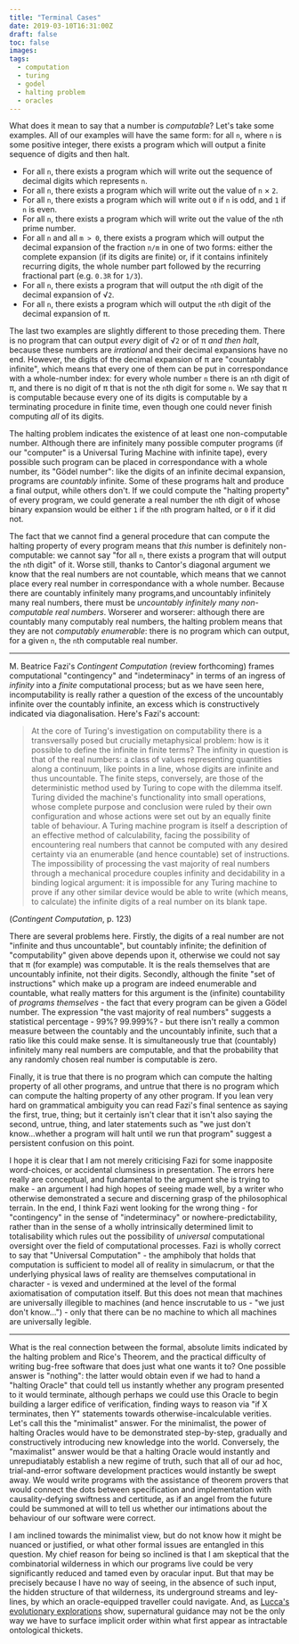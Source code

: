 ```yaml
---
title: "Terminal Cases"
date: 2019-03-10T16:31:00Z
draft: false
toc: false
images:
tags:
  - computation
  - turing
  - godel
  - halting problem
  - oracles
---
```

What does it mean to say that a number is _computable_? Let's take some examples. All of our examples will have the same form: for all `n`, where `n` is some positive integer, there exists a program which will output a finite sequence of digits and then halt.

* For all `n`, there exists a program which will write out the sequence of decimal digits which represents `n`.
* For all `n`, there exists a program which will write out the value of `n` &times; `2`.
* For all `n`, there exists a program which will write out `0` if `n` is odd, and `1` if `n` is even.
* For all `n`, there exists a program which will write out the value of the `n`th prime number.
* For all `n` and all `m > 0`, there exists a program which will output the decimal expansion of the fraction `n/m` in one of two forms: either the complete expansion (if its digits are finite) or, if it contains infinitely recurring digits, the whole number part followed by the recurring fractional part (e.g. `0.3R` for `1/3`).
* For all `n`, there exists a program that will output the `n`th digit of the decimal expansion of &radic;`2`.
* For all `n`, there exists a program which will output the `n`th digit of the decimal expansion of &pi;.

The last two examples are slightly different to those preceding them. There is no program that can output _every_ digit of &radic;`2` or of &pi; _and then halt_, because these numbers are _irrational_ and their decimal expansions have no end. However, the digits of the decimal expansion of &pi; are "countably infinite", which means that every one of them can be put in correspondance with a whole-number index: for every whole number `n` there is an `n`th digit of &pi;, and there is no digit of &pi; that is not the `n`th digit for some `n`. We say that &pi; is computable because every one of its digits is computable by a terminating procedure in finite time, even though one could never finish computing _all_ of its digits.

The halting problem indicates the existence of at least one non-computable number. Although there are infinitely many possible computer programs (if our "computer" is a Universal Turing Machine with infinite tape), every possible such program can be placed in correspondance with a whole number, its "G&ouml;del number": like the digits of an infinite decimal expansion, programs are _countably_ infinite. Some of these programs halt and produce a final output, while others don't. If we could compute the "halting property" of every program, we could generate a real number the `n`th digit of whose binary expansion would be either `1` if the `n`th program halted, or `0` if it did not.

The fact that we cannot find a general procedure that can compute the halting property of every program means that _this_ number is definitely non-computable: we cannot say "for all `n`, there exists a program that will output the `n`th digit" of it. Worse still, thanks to Cantor's diagonal argument we know that the real numbers are not countable, which means that we cannot place every real number in correspondance with a whole number. Because there are countably infinitely many programs,and uncountably infinitely many real numbers, there must be _uncountably infinitely many non-computable real numbers_. Worserer and worserer: although there are countably many computably real numbers, the halting problem means that they are not _computably enumerable_: there is no program which can output, for a given `n`, the `n`th computable real number.

---

M. Beatrice Fazi's _Contingent Computation_ (review forthcoming) frames computational "contingency" and "indeterminacy" in terms of an ingress of _infinity_ into a _finite_ computational process; but as we have seen here, incomputability is really rather a question of the excess of the uncountably infinite over the countably infinite, an excess which is constructively indicated via diagonalisation. Here's Fazi's account:

> At the core of Turing's investigation on computability there is a transversally posed but crucially metaphysical problem: how is it possible to define the infinite in finite terms? The infinity in question is that of the real numbers: a class of values representing quantities along a continuum, like points in a line, whose digits are infinite and thus uncountable. The finite steps, conversely, are those of the deterministic method used by Turing to cope with the dilemma itself. Turing divided the machine's functionality into small operations, whose complete purpose and conclusion were ruled by their own configuration and whose actions were set out by an equally finite table of behaviour. A Turing machine program is itself a description of an effective method of calculability, facing the possibility of encountering real numbers that cannot be computed with any desired certainty via an enumerable (and hence countable) set of instructions. The impossibility of processing the vast majority of real numbers through a mechanical procedure couples infinity and decidability in a binding logical argument: it is impossible for any Turing machine to prove if any other similar device would be able to write (which means, to calculate) the infinite digits of a real number on its blank tape.

(_Contingent Computation_, p. 123)

There are several problems here. Firstly, the digits of a real number are not "infinite and thus uncountable", but countably infinite; the definition of "computability" given above depends upon it, otherwise we could not say that &pi; (for example) was computable. It is the reals themselves that are uncountably infinite, not their digits. Secondly, although the finite "set of instructions" which make up a program are indeed enumerable and countable, what really matters for this argument is the (infinite) countability of _programs themselves_ - the fact that every program can be given a G&ouml;del number. The expression "the vast majority of real numbers" suggests a statistical percentage - 99%? 99.999%? - but there isn't really a common measure between the countably and the uncountably infinite, such that a ratio like this could make sense. It is simultaneously true that (countably) infinitely many real numbers are computable, and that the probability that any randomly chosen real number is computable is zero.

Finally, it is true that there is no program which can compute the halting property of all other programs, and untrue that there is no program which can compute the halting property of any other program. If you lean very hard on grammatical ambiguity you can read Fazi's final sentence as saying the first, true, thing; but it certainly isn't clear that it isn't also saying the second, untrue, thing, and later statements such as "we just don't know...whether a program will halt until we run that program" suggest a persistent confusion on this point.

I hope it is clear that I am not merely criticising Fazi for some inapposite word-choices, or accidental clumsiness in presentation. The errors here really are conceptual, and fundamental to the argument she is trying to make - an argument I had high hopes of seeing made well, by a writer who otherwise demonstrated a secure and discerning grasp of the philosophical terrain. In the end, I think Fazi went looking for the wrong thing - for "contingency" in the sense of "indeterminacy" or nowhere-predictability, rather than in the sense of a wholly intrinsically determined limit to totalisability which rules out the possibility of _universal_ computational oversight over the field of computational processes. Fazi is wholly correct to say that "Universal Computation" - the amphiboly that holds that computation is sufficient to model all of reality in simulacrum, or that the underlying physical laws of reality are themselves computational in character - is vexed and undermined at the level of the formal axiomatisation of computation itself. But this does not mean that machines are universally illegible to machines (and hence inscrutable to us - "we just don't know...") - only that there can be no machine to which all machines are universally legible.

---

What is the real connection between the formal, absolute limits indicated by the halting problem and Rice's Theorem, and the practical difficulty of writing bug-free software that does just what one wants it to? One possible answer is "nothing": the latter would obtain even if we had to hand a "halting Oracle" that could tell us instantly whether any program presented to it would terminate, although perhaps we could use this Oracle to begin building a larger edifice of verification, finding ways to reason via "if X terminates, then Y" statements towards otherwise-incalculable verities. Let's call this the "minimalist" answer. For the minimalist, the power of halting Oracles would have to be demonstrated step-by-step, gradually and constructively introducing new knowledge into the world. Conversely, the "maximalist" answer would be that a halting Oracle would instantly and unrepudiatably establish a new regime of truth, such that all of our ad hoc, trial-and-error software development practices would instantly be swept away. We would write programs with the assistance of theorem provers that would connect the dots between specification and implementation with causality-defying swiftness and certitude, as if an angel from the future could be summoned at will to tell us whether our intimations about the behaviour of our software were correct.

I am inclined towards the minimalist view, but do not know how it might be nuanced or justified, or what other formal issues are entangled in this question. My chief reason for being so inclined is that I am skeptical that the combinatorial wilderness in which our programs live could be very significantly reduced and tamed even by oracular input. But that may be precisely because I have no way of seeing, in the absence of such input, the hidden structure of that wilderness, its underground streams and ley-lines, by which an oracle-equipped traveller could navigate. And, as [Lucca's evolutionary explorations](http://feralmachin.es/posts/urschleim.md) show, supernatural guidance may not be the only way we have to surface implicit order within what first appear as intractable ontological thickets.
